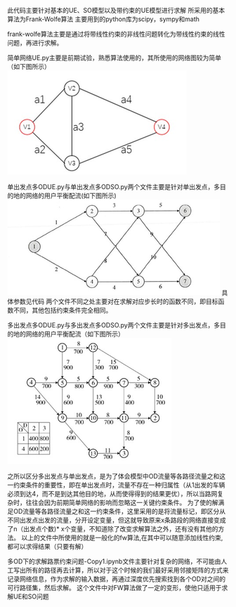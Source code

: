 此代码主要针对基本的UE、SO模型以及带约束的UE模型进行求解
所采用的基本算法为Frank-Wolfe算法
主要用到的python库为scipy，sympy和math

frank-wolfe算法主要是通过将带线性约束的非线性问题转化为带线性约束的线性问题，再进行求解。

简单网络UE.py主要是前期试验，熟悉算法使用的，其所使用的网络图较为简单（如下图所示）
![image text](https://github.com/jiujiaocjj/test/blob/master/img/3.jpg)

单出发点多ODUE.py与单出发点多ODSO.py两个文件主要是针对单出发点，多目的地的网络的用户平衡配流(如下图所示)
![image text](https://github.com/jiujiaocjj/test/blob/master/img/4.jpg)
具体参数见代码
两个文件不同之处主要对在求解对应步长时的函数不同，即目标函数不同，其他包括约束条件完全相同。

多出发点多ODUE.py与多出发点多ODSO.py两个文件主要是针对多出发点，多目的地的网络的用户平衡配流（如下图所示）
![image text](https://github.com/jiujiaocjj/test/blob/master/img/5.jpg)

之所以区分多出发点与单出发点，是为了体会模型中OD流量等各路径流量之和这一约束条件的重要性，即在单出发点时，流量不存在一种归属性（从1出发的车辆必须到达4，而不是到达其他目的地，从而使得得到的结果更优），所以当路网复杂时，往往会因为前期简单网络的影响而忽略这一关键约束条件。
为了使的解满足OD流量等各路径流量之和这一约束条件，这里采用的是将流量标记，即区分从不同出发点出发的流量，分开设定变量，但这就导致原来x条路段的网络直接变成了n（出发点个数)\* x个变量，不知道除了改变求解算法之外，还有没有其他的方法。
以上的文件中所使用的就是一般化的fw算法,在其中可以随意添加线性约束,都可以求得结果（只要有解）

多OD下的求解路票约束问题-Copy1.ipynb文件主要针对复杂的网络，不可能由人工写出所有的路径再去计算，所以对于这个时候的我们最好采用邻接矩阵的方式来记录网络信息，作为求解的输入数据，再通过深度优先搜索找到各个OD对之间的可行路径集，然后求解。
这个文件中对FW算法做了一定的变形，使他只适用于求解UE和SO问题

